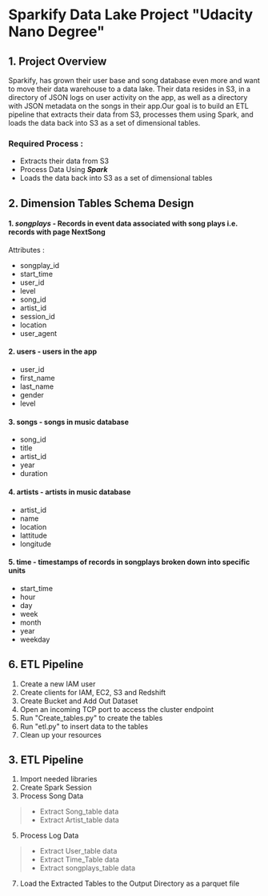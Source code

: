 # Sparkify Data Lake Project "Udacity Nano Degree"
## 1. Project Overview
Sparkify, has grown their user base and song database even more and want to move their data warehouse to a data lake. Their data resides in S3, in a directory of JSON logs on user activity on the app, as well as a directory with JSON metadata on the songs in their app.Our goal is to build an ETL pipeline that extracts their data from S3, processes them using Spark, and loads the data back into S3 as a set of dimensional tables.

### Required Process :
+ Extracts their data from S3
+ Process Data Using ***Spark***
+ Loads the data back into S3 as a set of dimensional tables

## 2. Dimension Tables Schema Design  
 
#### 1. ***songplays*** - Records in event data associated with song plays i.e. records with page NextSong
Attributes :
+ songplay_id
+ start_time
+ user_id
+ level
+ song_id
+ artist_id
+ session_id
+ location
+ user_agent

#### 2. users - users in the app
+ user_id
+ first_name
+ last_name
+ gender
+ level
#### 3. songs - songs in music database
+ song_id
+ title
+ artist_id
+ year
+ duration
#### 4. artists - artists in music database
+ artist_id
+ name
+ location
+ lattitude
+ longitude

#### 5. time - timestamps of records in songplays broken down into specific units
+ start_time
+ hour
+ day
+ week
+ month
+ year
+ weekday

## 6. ETL Pipeline
1. Create a new IAM user
2. Create clients for IAM, EC2, S3 and Redshift
3. Create Bucket and Add Out Dataset
4. Open an incoming TCP port to access the cluster endpoint
5. Run "Create_tables.py" to create the tables
6. Run "etl.py" to insert data to the tables
7. Clean up your resources


## 3. ETL Pipeline
1. Import needed libraries
2. Create Spark Session 
3. Process Song Data 
> - Extract Song_table data
> - Extract Artist_table data
5. Process Log Data
> - Extract User_table data 
> - Extract Time_Table data
> - Extract songplays_table data
7. Load the Extracted Tables to the Output Directory as a parquet file





